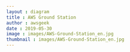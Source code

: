 ```yaml
---
layout : diagram
title : AWS Ground Station
author : awsgeek
date : 2019-05-30
image : images/AWS-Ground-Station_en.jpg
thumbnail : images/AWS-Ground-Station_en.jpg
---
```

